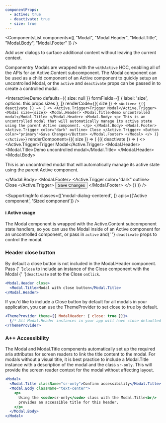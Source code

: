 ```yaml
---
componentProps:
  - active: true
  - deactivate: true
  - size: true
---
```


<ComponentsList
  components={[
    "Modal",
    "Modal.Header",
    "Modal.Title",
    "Modal.Body",
    "Modal.Footer"
  ]}
/>

Add user dialogs to surface additional content without leaving the current
context.

Componentry Modals are wrapped with the `withActive` HOC, enabling all of the
APIs for an Active.Content subcomponent. The Modal component can be used as a
child component of an Active component to quickly setup an uncontrolled Modal,
or the `active` and `deactivate` props can be passed in to create a controlled
modal.

<InteractiveDemo
  defaults={{ size: null }}
  formFields={[
    { label: 'size', options: this.props.sizes },
  ]}
  renderCode={({ size }) => `<Active>
  {({ deactivate }) => (
    <>
      <Active.Trigger>Trigger Modal</Active.Trigger>
      <Modal size={size}>
        <Modal.Header>
          <Modal.Title>Demo uncontrolled modal</Modal.Title>
        </Modal.Header>
        <Modal.Body>
          <p>
            This is an uncontrolled modal that will automatically manage its active
            state using the parent Active component.
          </p>
        </Modal.Body>
        <Modal.Footer>
          <Active.Trigger color="dark" outline>
            Close
          </Active.Trigger>
          <Button color="primary">Save Changes</Button>
        </Modal.Footer>
      </Modal>
    </>
  )}
</Active>`}
  renderComponent={({ size }) => (
    <Active>
      {({ deactivate }) => (
        <>
          <Active.Trigger>Trigger Modal</Active.Trigger>
          <Modal size={size}>
            <Modal.Header>
              <Modal.Title>Demo uncontrolled modal</Modal.Title>
            </Modal.Header>
            <Modal.Body>
              <p>
                This is an uncontrolled modal that will automatically manage its active
                state using the parent Active component.
              </p>
            </Modal.Body>
            <Modal.Footer>
              <Active.Trigger color="dark" outline>
                Close
              </Active.Trigger>
              <Button color="primary">Save Changes</Button>
            </Modal.Footer>
          </Modal>
        </>
      )}
    </Active>
  )}
/>

<SupportingInfo
  classes={['modal-dialog-centered', ]}
  apis={['Active component', 'Sized component']}
/>

<Alert color="info">
  <h4 className="alert-heading">ℹ️ Active usage</h4>
  <div>
    The Modal component is wrapped with the Active.Content subcomponent state
    handlers, so you can use the Modal inside of an Active component for an
    uncontrolled component, or pass in <code>active</code> and{' '}
    <code>deactivate</code> props to control the modal.
  </div>
</Alert>

### Header close button

By default a close button is not included in the Modal.Header component. Pass
{' '}`close` to include an instance of the Close component with the Modal
{' '}`deactivate` set to the Close `onClick`.

```jsx
<Modal.Header close>
  <Modal.Title>Modal with close button</Modal.Title>
</Modal.Header>
```

If you'd like to include a Close button by default for all modals in your
application, you can use the ThemeProvider to set close to true by default.

```jsx
<ThemeProvider theme={{ ModalHeader: { close: true }}}>
  {/* All Modal.Header instances in your app will have close defaulted true */}
</ThemeProvider>
```

### <Icon id="stars" /> A++ Accessibility

The Modal and Modal.Title components automatically set up the required aria
attributes for screen readers to link the title content to the modal. For modals
without a visual title, it is best practice to include a Modal.Title instance
with a description of the modal and the class `sr-only`. This will provide the
screen reader context for the modal without affecting layout.

```jsx
<Modal>
  <Modal.Title className="sr-only">Confirm accessibility</Modal.Title>
  <Modal.Body className="text-center">
    <p>
      Using the <code>sr-only</code> class with the Modal.Title<br/>
      provides an accessible title for this header.
    </p>
  </Modal.Body>
</Modal>
```

<PropsTabs componentProps={componentProps} activeComponent size />
